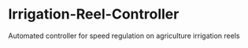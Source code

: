 # Irrigation-Reel-Controller
Automated controller for speed regulation on agriculture irrigation reels
